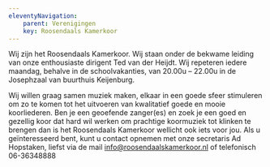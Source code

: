 ```yaml
---
eleventyNavigation:
    parent: Verenigingen
    key: Roosendaals Kamerkoor
---
```


Wij zijn het Roosendaals Kamerkoor. Wij staan onder de bekwame leiding van onze enthousiaste dirigent Ted van der Heijdt.
Wij repeteren iedere maandag, behalve in de schoolvakanties, van 20.00u – 22.00u in de Josephzaal van buurthuis Keijenburg.

Wij willen graag samen muziek maken, elkaar in een goede sfeer stimuleren om zo te komen tot het uitvoeren van kwalitatief goede en mooie koorliederen.
Ben je een geoefende zanger(es) en zoek je een goed en gezellig koor dat hard wil werken om prachtige koormuziek tot klinken te brengen dan is het Roosendaals Kamerkoor wellicht ook iets voor jou.
Als u geïnteresseerd bent, kunt u contact opnemen met onze secretaris Ad Hopstaken, liefst via de mail info@roosendaalskamerkoor.nl of telefonisch 06-36348888
